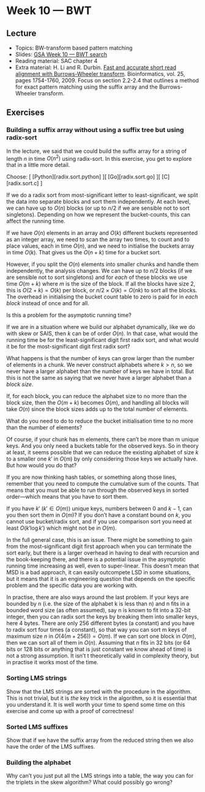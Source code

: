 # Week 10 — BWT

## Lecture

- Topics: BW-transform based pattern matching
- Slides: [GSA Week 10 — BWT search](../slides/GSA%20Week%2010%20--%20BWT%20search.pdf)
- Reading material: SAC chapter 4
- Extra material: H. Li and R. Durbin. [Fast and accurate short read alignment with Burrows-Wheeler transform](https://academic.oup.com/bioinformatics/article/25/14/1754/225615). Bioinformatics, vol. 25, pages 1754-1760, 2009. Focus on section 2.2-2.4 that outlines a method for exact pattern matching using the suffix array and the Burrows-Wheeler transform.

## Exercises

### Building a suffix array without using a suffix tree but using radix-sort

In the lecture, we said that we could build the suffix array for a string of length $n$ in time $O(n^2)$ using radix-sort. In this exercise, you get to explore that in a little more detail.

Choose: [ [Python][radix.sort.python] ][ [Go][radix.sort.go] ][ [C][radix.sort.c] ]

If we do a radix sort from most-significant letter to least-significant, we split the data into separate blocks and sort them independently. At each level, we can have up to $O(n)$ blocks (or up to $n/2$ if we are sensible not to sort singletons). Depending on how we represent the bucket-counts, this can affect the running time.

If we have $O(n)$ elements in an array and $O(k)$ different buckets represented as an integer array, we need to scan the array two times, to count and to place values, each in time $O(n)$, and we need to initialise the buckets array in time $O(k)$. That gives us the $O(n+k)$ time for a bucket sort.

However, if you split the $O(n)$ elements into smaller chunks and handle them independently, the analysis changes. We can have up to $n/2$ blocks (if we are sensible not to sort singletons) and for *each* of these blocks we use time $O(m+k)$ where $m$ is the size of the block. If all the blocks have size 2, this is $O(2+k)=O(k)$ per block, or $n/2 \times O(k) = O(nk)$ to sort all the blocks. The overhead in initialising the bucket count table to zero is paid for in *each block* instead of once and for all.

Is this a problem for the asymptotic running time?

If we are in a situation where we build our alphabet dynamically, like we do with skew or SAIS, then $k$ can be of order $O(n)$. In that case, what would the running time be for the least-significant digit first radix sort, and what would it be for the most-significant digit first radix sort?

What happens is that the number of keys can grow larger than the number of elements in a chunk. We never construct alphabets where $k > n$, so we never have a larger alphabet than the number of keys we have in total. But this is not the same as saying that we never have a larger alphabet than a *block size*.

If, for each block, you can reduce the alphabet size to no more than the block size, then the $O(m+k)$ becomes $O(m)$, and handling all blocks will take $O(n)$ since the block sizes adds up to the total number of elements.

What do you need to do to reduce the bucket initialisation time to no more than the number of elements?

Of course, if your chunk has m elements, there can’t be more than m unique keys. And you only need a buckets table for the observed keys. So in theory at least, it seems possible that we can reduce the existing alphabet of size $k$ to a smaller one $k'$ in $O(m)$ by only considering those keys we actually have. But how would you do that?

If you are now thinking hash tables, or something along those lines, remember that you need to compute the cumulative sum of the counts. That means that you must be able to run through the observed keys in sorted order—which means that you have to sort them.

If you have $k'$ ($k' \in O(m)$) unique keys, numbers between 0 and $k-1$, can you then sort them in $O(m)$? If you don’t have a constant bound on $k$, you cannot use bucket/radix sort, and if you use comparison sort you need at least $O(k' \log k')$ which might not be in $O(m)$.

In the full general case, this is an issue. There might be something to gain from the most-significant digit first approach when you can terminate the sort early, but there is a larger overhead in having to deal with recursion and the book-keeping there, and there is a potential issue in the asymptotic running time increasing as well, even to super-linear. This doesn’t mean that MSD is a bad approach, it can easily outcompete LSD in some situations, but it means that it is an engineering question that depends on the specific problem and the specific data you are working with.

In practise, there are also ways around the last problem. If your keys are bounded by n (i.e. the size of the alphabet k is less than n) and n fits in a bounded word size (as often assumed), say n is known to fit into a 32-bit integer, then you can radix sort the keys by breaking them into smaller keys, here 4 bytes. There are only 256 different bytes (a constant) and you have to radix sort four times (a constant), so that way you can sort m keys of maximum size $n$ in $O(4(m + 256)) = O(m)$. If we can sort one block in $O(m)$, then we can sort all of them in $O(n)$. Assuming that $n$ fits in 32 bits (or 64 bits or 128 bits or anything that is just constant we know ahead of time) is not a strong assumption. It isn’t t theoretically valid in complexity theory, but in practise it works most of the time.

### Sorting LMS strings

Show that the LMS strings are sorted with the procedure in the algorithm. This is not trivial, but it is *the* key trick in the algorithm, so it is essential that you understand it. It is well worth your time to spend some time on this exercise and come up with a proof of correctness!

### Sorted LMS suffixes

Show that if we have the suffix array from the reduced string then we also have the order of the LMS suffixes.

### Building the alphabet

Why can’t you just put all the LMS strings into a table, the way you can for the triplets in the skew algorithm? What could possibly go wrong?
